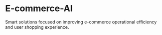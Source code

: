 # E-commerce-AI
Smart solutions focused on improving e-commerce operational efficiency and user shopping experience.
